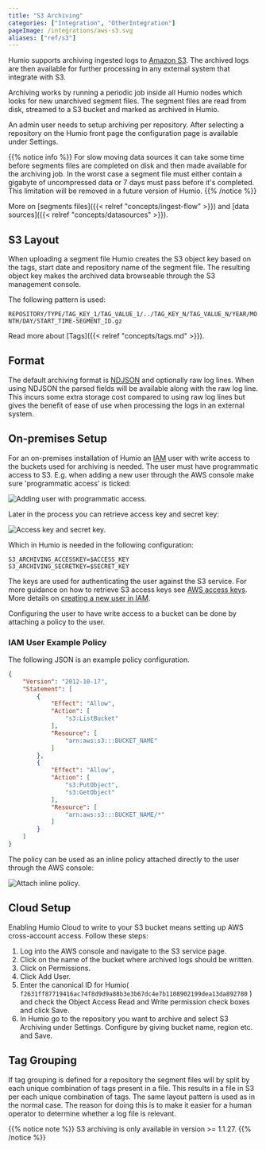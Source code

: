 ```yaml
---
title: "S3 Archiving"
categories: ["Integration", "OtherIntegration"]
pageImage: /integrations/aws-s3.svg
aliases: ["ref/s3"]
---
```


Humio supports archiving ingested logs to [Amazon S3](https://aws.amazon.com/s3/). The archived logs are then available for further processing in any external system that integrate with S3.

Archiving works by running a periodic job inside all Humio nodes which looks for new unarchived segment files. The segment files are read from disk, streamed to a S3 bucket and marked as archived in Humio.

An admin user needs to setup archiving per repository. After selecting a repository on the Humio front page the configuration page is available under Settings.

{{% notice info %}}
For slow moving data sources it can take some time before segments files are completed on disk and then made available for the archiving job. In the worst case a segment file must either contain a gigabyte of uncompressed data or 7 days must pass before it's completed. This limitation will be removed in a future version of Humio.
{{% /notice %}}

More on [segments files]({{< relref "concepts/ingest-flow" >}}) and [data sources]({{< relref "concepts/datasources" >}}).

## S3 Layout

When uploading a segment file Humio creates the S3 object key based on the tags, start date and repository name of the segment file. The resulting object key makes the archived data browseable through the S3 management console.

The following pattern is used:

`REPOSITORY/TYPE/TAG_KEY_1/TAG_VALUE_1/../TAG_KEY_N/TAG_VALUE_N/YEAR/MONTH/DAY/START_TIME-SEGMENT_ID.gz`

Read more about [Tags]({{< relref "concepts/tags.md" >}}).

## Format

The default archiving format is [NDJSON](http://ndjson.org) and optionally raw log lines. When using NDJSON the parsed fields will be available along with the raw log line. This incurs some extra storage cost compared to using raw log lines but gives the benefit of ease of use when processing the logs in an external system.

## On-premises Setup

For an on-premises installation of Humio an [IAM](https://aws.amazon.com/iam/) user with write access to the buckets used for archiving is needed. The user must have programmatic access to S3. E.g. when adding a new user through the AWS console make sure 'programmatic access' is ticked:

![Adding user with programmatic access.](/images/s3-archiving/add_user_1.png)

Later in the process you can retrieve access key and secret key:

![Access key and secret key.](/images/s3-archiving/add_user_2.png)

 Which in Humio is needed in the following configuration:

```shell
S3_ARCHIVING_ACCESSKEY=$ACCESS_KEY
S3_ARCHIVING_SECRETKEY=$SECRET_KEY
```

The keys are used for authenticating the user against the S3 service. For more guidance on how to retrieve S3 access keys see [AWS access keys](https://docs.aws.amazon.com/general/latest/gr/aws-sec-cred-types.html#access-keys-and-secret-access-keys). More details on [creating a new user in IAM](https://docs.aws.amazon.com/IAM/latest/UserGuide/id_users_create.html).

Configuring the user to have write access to a bucket can be done by attaching a policy to the user.


### IAM User Example Policy

The following JSON is an example policy configuration.

```json
{
    "Version": "2012-10-17",
    "Statement": [
        {
            "Effect": "Allow",
            "Action": [
                "s3:ListBucket"
            ],
            "Resource": [
                "arn:aws:s3:::BUCKET_NAME"
            ]
        },
        {
            "Effect": "Allow",
            "Action": [
                "s3:PutObject",
                "s3:GetObject"
            ],
            "Resource": [
                "arn:aws:s3:::BUCKET_NAME/*"
            ]
        }
    ]
}
```

The policy can be used as an inline policy attached directly to the user through the AWS console:

![Attach inline policy.](/images/s3-archiving/add_user_3.png)

## Cloud Setup

Enabling Humio Cloud to write to your S3 bucket means setting up AWS cross-account access. Follow these steps:

1. Log into the AWS console and navigate to the S3 service page.
2. Click on the name of the bucket where archived logs should be written.
3. Click on Permissions.
4. Click Add User.
5. Enter the canonical ID for Humio( `f2631ff87719416ac74f8d9d9a88b3e3b67dc4e7b1108902199dea13da892780` ) and check the Object Access Read and Write permission check boxes and click Save.
6. In Humio go to the repository you want to archive and select S3 Archiving under Settings. Configure by giving bucket name, region etc. and Save.

## Tag Grouping

If tag grouping is defined for a repository the segment files will by split by each unique combination of tags present in a file. This results in a file in S3 per each unique combination of tags. The same layout pattern is used as in the normal case. The reason for doing this is to make it easier for a human operator to determine whether a log file is relevant.

{{% notice note %}}
S3 archiving is only available in version >= 1.1.27.
{{% /notice %}}



